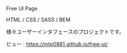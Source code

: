 Free UI Page

HTML / CSS / SASS / BEM

様々ユーザーインタフェースのプロジェクトです。

ビュー : https://mtp0881.github.io/free-ui/
